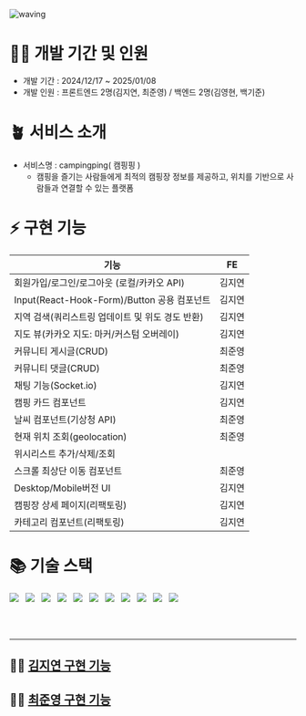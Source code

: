 ![waving](https://capsule-render.vercel.app/api?type=waving&height=200&fontAlignY=40&text=campingping&color=gradient)

# 🧚‍♂️ 개발 기간 및 인원

- 개발 기간 : 2024/12/17 ~ 2025/01/08
- 개발 인원 : 프론트엔드 2명(김지연, 최준영) / 백엔드 2명(김영현, 백기준)

# 🪴 서비스 소개

- 서비스명 : campingping( 캠핑핑 )
  - 캠핑을 즐기는 사람들에게 최적의 캠핑장 정보를 제공하고, 위치를 기반으로 사람들과 연결할 수 있는 플랫폼

# ⚡️ 구현 기능

| 기능                                             |   FE   |
| ------------------------------------------------ | :----: | 
| 회원가입/로그인/로그아웃 (로컬/카카오 API)       | 김지연 |
| Input(React-Hook-Form)/Button 공용 컴포넌트      | 김지연 |
| 지역 검색(쿼리스트링 업데이트 및 위도 경도 반환) | 김지연 |
| 지도 뷰(카카오 지도: 마커/커스텀 오버레이)       | 김지연 |
| 커뮤니티 게시글(CRUD)                            | 최준영 |
| 커뮤니티 댓글(CRUD)                              | 최준영 |
| 채팅 기능(Socket.io)                             | 김지연 |
| 캠핑 카드 컴포넌트                               | 김지연 |
| 날씨 컴포넌트(기상청 API)                        | 최준영 |
| 현재 위치 조회(geolocation)                      | 최준영 |
| 위시리스트 추가/삭제/조회                        |        |
| 스크롤 최상단 이동 컴포넌트                      | 최준영 |
| Desktop/Mobile버전 UI                            | 김지연 |
| 캠핑장 상세 페이지(리팩토링)                     | 김지연 |
| 카테고리 컴포넌트(리팩토링)                      | 김지연 |    

# 📚 기술 스택

<div style="display: flex; gap: 12px;">
  <img src="https://img.shields.io/badge/typescript-%23007ACC.svg?style=for-the-badge&logo=typescript&logoColor=white">
  <img src="https://img.shields.io/badge/Next-black?style=for-the-badge&logo=next.js&logoColor=white">
  <img src="https://img.shields.io/badge/tailwindcss-%2338B2AC.svg?style=for-the-badge&logo=tailwind-css&logoColor=white">
  <img src="https://img.shields.io/badge/ESLint-4B3263?style=for-the-badge&logo=eslint&logoColor=white">
  <img src="https://img.shields.io/badge/prettier-%23F7B93E.svg?style=for-the-badge&logo=prettier&logoColor=black">
  <img src="https://img.shields.io/badge/Zustand-black?style=for-the-badge&logo=zustand&badgeColor=010101">
  <img src="https://img.shields.io/badge/Socket.io-black?style=for-the-badge&logo=socket.io&badgeColor=010101">
  <img src="https://img.shields.io/badge/gitlab-%23181717.svg?style=for-the-badge&logo=gitlab&logoColor=white">
  <img src="https://img.shields.io/badge/github-%23121011.svg?style=for-the-badge&logo=github&logoColor=white">
  <img src="https://img.shields.io/badge/Notion-%23000000.svg?style=for-the-badge&logo=notion&logoColor=white">
  <img src="https://img.shields.io/badge/figma-%23F24E1E.svg?style=for-the-badge&logo=figma&logoColor=white">
</div>

<br>
<br>
<br>

---



## 👩‍💻 [김지연 구현 기능](https://github.com/yeonn-k/campingping/blob/dev/YEONN.md)
## 👨‍💻 [최준영 구현 기능]()
